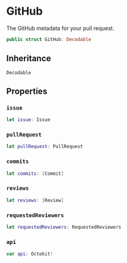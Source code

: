 # GitHub

The GitHub metadata for your pull request.

``` swift
public struct GitHub:​ Decodable
```

## Inheritance

`Decodable`

## Properties

### `issue`

``` swift
let issue:​ Issue
```

### `pullRequest`

``` swift
let pullRequest:​ PullRequest
```

### `commits`

``` swift
let commits:​ [Commit]
```

### `reviews`

``` swift
let reviews:​ [Review]
```

### `requestedReviewers`

``` swift
let requestedReviewers:​ RequestedReviewers
```

### `api`

``` swift
var api:​ Octokit!
```
